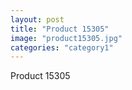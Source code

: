 ```yaml
---
layout: post
title: "Product 15305"
image: "product15305.jpg"
categories: "category1"
---
```

Product 15305
